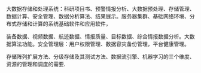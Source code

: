 大数据存储和处理系统：科研项目书、预警情报分析、大数据预处理、存储管理、数据计算、安全管理、数据分析算法、结果展示。服务器集群、基础网络环境、分布式存储和计算的系统基础软件和应用软件，

装备数据、视频数据、航迹数据、情报质量、目标数据、综合情报数据分析。大数据算法功能。安全管理层：用户权限管理、数据容灾备份管理，平台健康管理。

存储阵列扩展方法、分级存储及其测试方法、数据流引擎、机器学习的三个维度、资源的管理和调度的需要.
